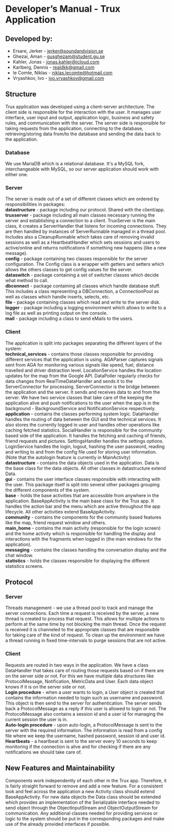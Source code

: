 # Developer’s Manual - Trux Application
## Developed by:
* Ersare, Jerker - <jerker@soundandvision.se>
* Ghezai, Aman - <gusghezam@student.gu.se>
* Kahler, Jonas - <jonas.kahler@icloud.com>
* Karlberg, Dennis - <realdkk@gmail.com>
* le Comte, Niklas - <niklas.lecomte@hotmail.com>
* Vryashkov, Ivo - <ivo.vryashkov@gmail.com>

## Structure
Trux application was developed using a client-server architecture. The client side is responsible for the interaction with the user. It manages user interface, user input and output, application logic, business and safety rules, and communication with the server. The server side is responsible for taking requests from the application, connecting to the database, retrieving/storing data from/to the database and sending the data back to the application.

### Database
We use MariaDB which is a relational database. It's a MySQL fork, interchangeable with MySQL, so our server application should work with either one.

### Server
The server is made out of a set of different classes which are ordered by responsibilities in packages: <br>
<b>datastructure</b> - package including our protocol. Shared with the client/app.<br>
<b>truxserver</b> - package including all main classes necessary running the server and establishing a connection to a client. TruxServer is the main class, it creates a ServerHandler that listens for incoming connections. They are then handled by instances of ServerRunnable managed in a thread pool. Includes also a CleanupRunnable which takes care of removing invalid sessions as well as a HeartbeatHandler which sets sessions and users to active/online and returns notifications if something new happens (like a new message).<br>
<b>config</b> - package containing two classes responsible for the server configuration. The Config class is a wrapper with getters and setters which allows the others classes to get config values for the server.<br>
<b>dataswitch</b> - package containing a set of switcher classes which decide what method to call.<br>
<b>dbconnect</b> - package containing all classes which handle database stuff. This includes a class representing a DBConnection, a ConnectionPool as well as classes which handle inserts, selects, etc.<br>
<b>file</b> - package containing classes which read and write to the server disk.<br>
<b>logger</b> - package including a logging environment which allows to write to a log file as well as printing output on the console.<br>
<b>mail</b> - package including a class to send eMails to the users.<br>


### Client
The application is split into packages separating the different layers of the system:<br>
<b>technical_services</b> - contains those classes responsible for providing different services that the application is using. AGAParser captures signals sent from AGA for monitoring various signals like speed, fuel, distance travelled and driver distraction level. LocationService handles the location updates for the map from the Google API. DataPoller regularly checks for data changes from RealTimeDataHandler and sends it to the ServerConnector for processing. ServerConnector is the bridge between the application and the server. It sends and receives data to and from the server. We have two service classes that take care of the keeping the application alive and push notifications to the user when the app is in the background - BackgroundService and NotificationService respectively.<br>
<b>application</b> - contains the classes performing system logic. DataHandler handles the routing of data between the GUI and the technical services. It also stores the currently logged in user and handles other operations like caching fetched statistics. SocialHandler is responsible for the community based side of the application. It handles the fetching and caching of friends, friend requests and pictures. SettingsHandler handles the settings options. LoginService handles the login, logout, hashing the user password, reading and writing to and from the config file used for storing user information. (Note that the autologin feature is currently in MainActivity)<br>
<b>datastructure</b> - contains the data objects used in the application. Data is the base class for the data objects. All other classes in datastructure extend Data.<br>
<b>gui</b> - contains the user interface classes responsible with interacting with the user. This package itself is split into several other packages grouping the different components of the system.<br>
<b>base</b> - holds the base activities that are accessible from anywhere in the application. BaseAppActivity is the main base class for the Trux app. It handles the action bar and the menu which are active throughout the app lifecycle. All other activities extend BaseAppActivity.<br>
<b>community</b> - contains the components for the community based features like the map, friend request window and others.<br>
<b>main_home</b> - contains the main activity (responsible for the login screen) and the home activity which is responsible for handling the display and interactions with the fragments when logged in (the main windows for the application).<br>
<b>messaging</b> - contains the classes handling the conversation display and the chat window.<br>
<b>statistics</b> - holds the classes responsible for displaying the different statistics screens.<br>     

## Protocol
### Server  
Threads management - we use a thread pool to track and manage the server connections. Each time a request is received by the server, a new thread is created to process that request. This allows for multiple actions to perform at the same time by not blocking the main thread. Once the request is received it is channeled to the appropriate classes that are responsible for taking care of the kind of request. To clean up the environment we have a thread running in fixed time-intervals to purge sessions that are not active. 

### Client
Requests are routed in two ways in the application. We have a class DataHandler that takes care of routing those requests based on if there are on the server side or not. For this we have multiple data structures like ProtocolMessage, Notification, MetricData and User. Each data object knows if it is on the server side or not.<br>
<b>Login procedure</b> - when a user wants to login, a User object is created that contains the information needed to login such as username and password. This object is then send to the server for authentication. The server sends back a ProtocolMessage as a reply if this user is allowed to login or not. The ProtocolMessage also contains a session id and a user id for managing the current session the user is in.<br>
<b>Auto-login procedure</b> - upon auto-login, a ProtocolMessage is sent to the server with the required information. The information is read from a config file where we keep the username, hashed password, session id and user id.<br>
<b>Heartbeats</b> - a heartbeat is sent to the server every 10 seconds to keep monitoring if the connection is alive and for checking if there are any notifications we should take care of.<br>

## New Features and Maintainability
Components work independently of each other in the Trux app. Therefore, it is fairly straight forward to remove and add a new feature. For a consistent look and feel across the application a new Activity class should extend BaseAppActivity. For new data objects the Data class should be extended which provides an implementation of the Serializable interface needed to send object through the ObjectInputStream and ObjectOutputStream for communication. Any additional classes needed for providing services or logic to the system should be put in the corresponding packages and make use of the already provided interfaces if possible.
